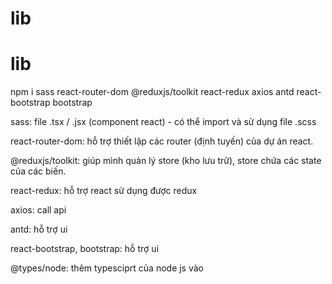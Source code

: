 # lib
# lib
npm i sass react-router-dom @reduxjs/toolkit react-redux axios antd react-bootstrap bootstrap

sass: file .tsx / .jsx (component react) - có thể import và sử dụng file .scss

react-router-dom: hỗ trợ thiết lập các router (định tuyến) của dự án react.

@reduxjs/toolkit: giúp mình quản lý store (kho lưu trữ), store chứa các state của các biến.

react-redux: hỗ trợ react sử dụng được redux

axios: call api 

antd: hỗ trợ ui

react-bootstrap, bootstrap: hỗ trợ ui

@types/node:  thêm typesciprt của node js vào
